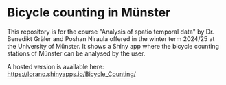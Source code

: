 # Bicycle counting in Münster
This repository is for the course "Analysis of spatio temporal data" by Dr. Benedikt Gräler and Poshan Niraula offered in the winter term 2024/25 at the University of Münster.
It shows a Shiny app where the bicycle counting stations of Münster can be analysed by the user.

A hosted version is available here: https://lorano.shinyapps.io/Bicycle_Counting/
